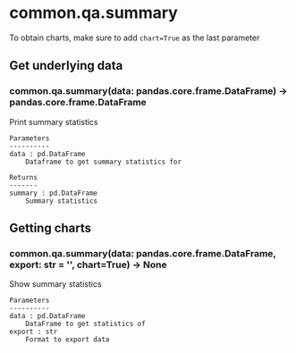 # common.qa.summary

To obtain charts, make sure to add `chart=True` as the last parameter

## Get underlying data 
### common.qa.summary(data: pandas.core.frame.DataFrame) -> pandas.core.frame.DataFrame

Print summary statistics

    Parameters
    ----------
    data : pd.DataFrame
        Dataframe to get summary statistics for

    Returns
    -------
    summary : pd.DataFrame
        Summary statistics

## Getting charts 
### common.qa.summary(data: pandas.core.frame.DataFrame, export: str = '', chart=True) -> None

Show summary statistics

    Parameters
    ----------
    data : pd.DataFrame
        DataFrame to get statistics of
    export : str
        Format to export data
